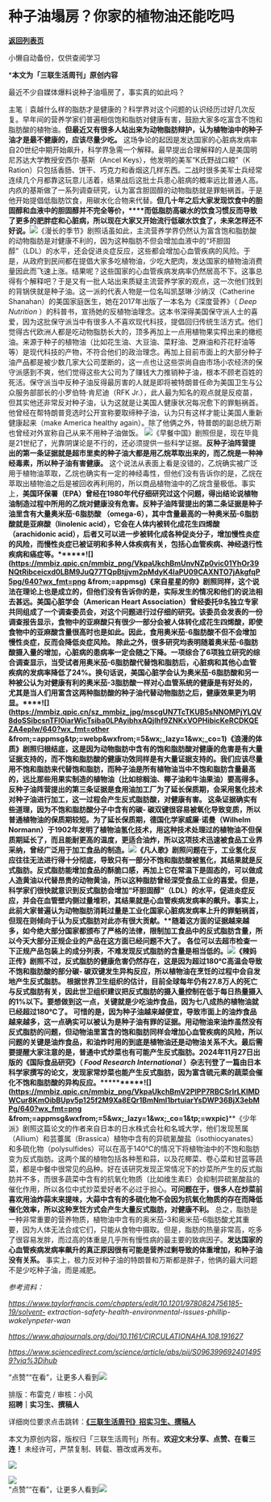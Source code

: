 # 种子油塌房？你家的植物油还能吃吗

[**返回列表页**](/gzh/三联生活周刊)

小懒自动备份，仅供查阅学习

***本文为「三联生活周刊」原创内容**

  
  
最近不少自媒体爆料说种子油塌房了，事实真的如此吗？  
  
主笔｜袁越什么样的脂肪才是健康的？科学界对这个问题的认识经历过好几次反复。早年间的营养学家们普遍相信饱和脂肪对健康有害，鼓励大家多吃富含不饱和脂肪酸的植物油。**但最近又有很多人站出来为动物脂肪辩护，认为植物油中的种子油才是最不健康的，应该尽量少吃。**
这场争论的起因是发达国家的心脏病发病率自20世纪中期开始飙升，科学界急需一个解释。最早提出合理解释的人是美国明尼苏达大学教授安西尔·基斯（Ancel
Keys），他发明的美军“K氏野战口粮”（K
Ration）只包括香肠、饼干、巧克力和香烟这几样东西。二战时很多美军士兵经常连续几个月都靠这玩意儿活着，结果战后这批士兵患心脏病的概率远比普通人高。内疚的基斯做了一系列调查研究，认为富含胆固醇的动物脂肪就是罪魁祸首。于是他开始提倡低脂肪饮食，用碳水化合物来代替。**但几十年之后大家发现饮食中的胆固醇和血液中的胆固醇并不完全等价，****而低脂肪高碳水的饮食习惯反而导致了更多的肥胖症和心脏病，所以现在大家又开始流行低碳水饮食了，未来怎样还不好说。**![](https://mmbiz.qpic.cn/mmbiz_png/VkpaUkchBmUnvNZp0vic01YhOr39NQtRibTYIf8VdWFY7y3D0Z8ETfqzedBpMjPREgxB5nSc0BLUhUD5oy9kSeRQ/640?wx_fmt=png&from;=appmsg)《漫长的季节》剧照话虽如此，主流营养学界仍然认为富含饱和脂肪酸的动物脂肪是对健康不利的，因为这种脂肪不但会增加血液中的“坏胆固醇”（LDL）的水平，还会促进炎症反应，这些都会增加心血管疾病的风险。于是，从政府到民间都在提倡大家多吃植物油，少吃大肥肉，发达国家的植物油消费量因此而飞速上涨。结果呢？这些国家的心血管疾病发病率仍然居高不下。这事总得有个解释吧？于是又有一批人站出来质疑主流营养学家的观点，这一次他们找到的背锅侠就是种子油。这一派的代表人物是一位名叫凯瑟琳·沙纳汉（Catherine
Shanahan）的美国家庭医生，她在2017年出版了一本名为《深度营养》（ _Deep Nutrition_
）的科普书，宣扬她的反植物油理念。这本书深得美国保守派人士的喜爱，因为这批保守派当中有很多人不喜欢现代科技，提倡回归传统生活方式。他们觉得古代欧洲人都是吃动物脂肪长大的，顶多再加上一点用植物果实榨出来的橄榄油。来源于种子的植物油（比如花生油、大豆油、菜籽油、芝麻油和芥花籽油等等）是现代科技的产物，不符合他们的政治理念。再加上目前市面上的大部分种子油产品都是被少数几家大公司垄断的，这一点也让这些崇尚自由市场小农经济的保守派感到不爽，他们觉得这些大公司为了赚钱大力推销种子油，根本不顾老百姓的死活。保守派当中反种子油反得最厉害的人就是即将被特朗普任命为美国卫生与公众服务部部长的小罗伯特·肯尼迪（RFK
Jr.），此人最为知名的观点就是反疫苗，但其实他还非常反对种子油，认为这就是让美国人健康状况每况愈下的罪魁祸首。他曾经在帮特朗普竞选时公开宣称要取缔种子油，认为只有这样才能让美国人重新健康起来（make
America healthy again）。除了他俩之外，特普朗的副总统万斯也曾经对外宣称自己从来不用种子油做饭。
![](https://mmbiz.qpic.cn/mmbiz_png/c2Sib3Mp7pOPMfBlHXW9bLZaxUNmdtQ8oDfyqcKCf0sSD9ibMZMzVdaXtc1n5GaSXqeu3SsO2ohKITJAGhAZ8wyQ/640?wx_fmt=png&tp;=wxpic&wxfrom;=5&wx;_lazy=1&wx;_co=1)《早餐中国》剧照但是，现在毕竟是21世纪了，光靠阴谋论是不行的，还必须提供一些科学证据。**反种子油阵营提出的第一条证据就是超市里卖的种子油大都是用乙烷萃取出来的，而乙烷是一种神经毒素，所以种子油有害健康。**
这个说法从表面上看是没错的，乙烷确实被广泛用于植物油萃取，乙烷也确实有一定的神经毒性，但他们没有告诉你的是，乙烷在萃取出植物油之后是被回收再利用的，所以商品植物油中的乙烷含量极低。事实上，**美国环保署（EPA）曾经在1980年代仔细研究过这个问题，得出结论说植物油制造过程中所用的乙烷对健康没有危害。****反种子油阵营提出的第二条证据是种子油里含有大量奥米茄-6脂肪酸
（omega-6），其中含量最高的一种奥米茄-6脂肪酸就是亚麻酸（linolenic acid），它会在人体内被转化成花生四烯酸（arachidonic
acid），后者又可以进一步被转化成各种促炎分子，增加慢性炎症的风险，而慢性炎症已被证明和多种人体疾病有关，包括心血管疾病、神经退行性疾病和癌症等。**********![](https://mmbiz.qpic.cn/mmbiz_png/VkpaUkchBmUnvNZp0vic01YhOr39NQtRibceicxd0LBM9JuQ77TQpBtjjvm2pMdyK4laPU09CAXNTO7jAkgfqP5pg/640?wx_fmt=png
&from;=appmsg)********《来自星星的你》剧照同样，这个说法在理论上也是成立的，但他们没有告诉你的是，实际发生的情况和他们的说法相去甚远。美国心脏学会（American
Heart
Association）曾经委托9名独立专家共同组成了一个调查委员会，对这个问题进行过仔细的研究。该委员会发表的一份调查报告显示，**食物中的亚麻酸只有很少一部分会被人体转化成花生四烯酸，即使食物中的亚麻酸含量很高时也是如此。因此，食用奥米茄-6脂肪酸不但不会增加慢性炎症，反而会降低炎症风险。**
除此之外，很多研究均表明随着奥米茄-6脂肪酸摄入量的增加，心脏病的患病率一定会随之下降。一项综合了6项独立研究的综合调查显示，当受试者用奥米茄-6脂肪酸代替饱和脂肪后，心脏病和其他心血管疾病的发病率降低了24%。换句话说，**美国心脏学会认为奥米茄-6脂肪酸和另一种被公认为对健康有利的奥米茄-3脂肪酸一样对心血管系统的健康是有好处的，尤其是当人们用富含这两种脂肪酸的种子油代替动物脂肪之后，健康效果更为明显。****![](https://mmbiz.qpic.cn/sz_mmbiz_jpg/mscgUN7TcTKUB5sNNOMPjYLQV8doSSibcsnTFl0iarWicTsiba0LPAyibhxAQjlhf9ZNKxVOPHibicKeRCDKQEZA4epIw/640?wx_fmt=other
&from;=appmsg&tp;=webp&wxfrom;=5&wx;_lazy=1&wx;_co=1)**《浪漫的体质》剧照归根结底，这是因为动物脂肪中含有的饱和脂肪酸对健康的危害是有大量证据支持的，而不饱和脂肪酸的健康功效同样是有大量证据支持的。我们应该尽量用不饱和脂肪来代替饱和脂肪，而种子油是所有植物油当中不饱和脂肪含量最高的，远比那些用果实制造的植物油（比如棕榈油、椰子油和牛油果油）要高得多。**反种子油阵营提出的第三条证据是食用油加工厂为了延长保质期，会采用氢化技术对种子油进行加工，这一过程会产生反式脂肪酸，对健康有害。**
这条证据确实有些道理，因为不饱和脂肪酸分子中含有的碳-
碳双键很容易被氧化导致变质，所以普通植物油的保质期较短。为了延长保质期，德国化学家威廉·诺曼（Wilhelm
Normann）于1902年发明了植物油氢化技术，用这种技术处理过的植物油不但保质期延长了，而且能耐更高的温度，更适合油炸，所以这项技术迅速被食品工业界采纳，曾经广泛用于加工食品的制造。![](https://mmbiz.qpic.cn/sz_mmbiz_jpg/mscgUN7TcTKUB5sNNOMPjYLQV8doSSibcEeqT79psQia0s7gB4sEmhUUCwbCOhZPCUwX5vx5syYzKknVn61Zq7gA/640?wx_fmt=other&from;=appmsg&tp;=webp&wxfrom;=5&wx;_lazy=1&wx;_co=1)《凡人歌》剧照问题在于，工业氢化反应往往无法进行得十分彻底，导致只有一部分不饱和脂肪酸被氢化，其结果就是反式脂肪。反式脂肪能增加食品的酥脆口感，再加上它在常温下是固态的，可以做成人造黄油以代替昂贵的动物黄油，所以这种脂肪曾经深受食品工业的喜爱。但是，科学家们很快就意识到反式脂肪会增加“坏胆固醇”（LDL）的水平，促进炎症反应，并会在血管壁内侧过量堆积，其结果就是心血管疾病发病率的飙升。**事实上，此前大家普遍认为动物脂肪消耗过量是工业化国家心脏病发病率上升的罪魁祸首，但现在则倾向于认为反式脂肪对此亦有很大贡献。****随着这方面的证据越来越多，如今绝大部分国家都颁布了严格的法律，限制加工食品中的反式脂肪含量，所以今天大部分正规企业的产品在这方面已经问题不大了。**
各位可以去超市检查一下正规产品包装上的成分列表，不难发现反式脂肪的含量是相当低的。![](https://mmbiz.qpic.cn/mmbiz_png/VkpaUkchBmUnvNZp0vic01YhOr39NQtRib126ZYNWmLFqT8kcZMBVltab1jwINibd58pLMaNdwia6ueZPpWIkGeexQ/640?wx_fmt=png&from;=appmsg)《辣妈正传》剧照**不过，反式脂肪的健康危害仍然存在，这是因为超过180℃高温会导致不饱和脂肪酸的部分碳-
碳双键发生异构反应，所以植物油在烹饪的过程中会自发地产生反式脂肪。**
根据世界卫生组织的估计，目前全球每年仍有27.8万人的死亡与反式脂肪有关，因此世卫组织建议把反式脂肪的摄入量控制在低于每日热量摄入的1%以下。**要想做到这一点，关键就是少吃油炸食品，因为七八成热的植物油就已经超过180℃了。**
可惜的是，因为种子油越来越便宜，导致市面上的油炸食品越来越多，这一点确实可以被认为是种子油有罪的证据。用动物油来油炸虽然没有反式脂肪的问题，但动物油里富含的饱和脂肪同样会增加心血管疾病的风险，所以问题的关键是油炸食品，和油炸时用的到底是植物油还是动物油关系不大。最后需要提醒大家注意的是，普通中式炒菜也有可能产生反式脂肪。2024年11月27日出版的《国际食品研究》（
_Food Research International_
）杂志刊登了一篇由日本科学家撰写的论文，**发现家常炒菜也能产生反式脂肪，因为富含硫元素的蔬菜会催化不饱和脂肪酸的异构反应。**********![](https://mmbiz.qpic.cn/mmbiz_png/VkpaUkchBmV2PlPP7RBCSrIrLKIMDWCur8KmOibBUpv5p125f2M9Xa8EQr1BmNmI1brtuiarYsDWP36BjX3ebMPg/640?wx_fmt=png
&from;=appmsg&wxfrom;=5&wx;_lazy=1&wx;_co=1&tp;=wxpic)********《少年派》剧照这篇论文的作者来自日本的日水株式会社和名城大学，他们发现葱属（Allium）和芸薹属（Brassica）植物中含有的异硫氰酸盐（isothiocyanates）和多硫化物（polysulfides）可以在高于140℃的情况下将植物油中的不饱和脂肪变为反式脂肪。这两个属的植物包括各种葱和蒜，以及花椰菜、卷心菜和甘蓝等蔬菜，都是中餐中很常见的品种。好在该研究发现正常情况下的炒菜所产生的反式脂肪并不多，而很多蔬菜中含有的抗氧化物质（比如维生素E）会抑制异硫氰酸盐的催化作用，所以各位中式炒菜爱好者不必过于担心。**可问题在于，很多人在炒菜前喜欢用油炸蒜末来提味，大蒜中含有的多硫化物不会因为抗氧化物质的存在而降低催化效率，所以这种烹饪方式会产生大量反式脂肪，对健康不利。**
总之，脂肪是一种非常重要的营养物质，植物油中含有的奥米茄-3和奥米茄-6脂肪酸尤其重要，因为人体无法合成它们，只能从食物中摄取。但是，脂肪的热量非常高，吃多了很容易发胖，而过高的体重是几乎所有慢性病的最主要的致病因子。**发达国家的心血管疾病发病率飙升的真正原因很有可能是营养过剩导致的体重增加，和种子油没有关系。**
事实上，极力反对种子油的特朗普和万斯都是胖子，他俩的最大问题不是少吃种子油，而是减肥。

 _参考资料：_

_https://www.taylorfrancis.com/chapters/edit/10.1201/9780824756185-19/solvent-
extraction-safety-health-environmental-issues-phillip-wakelynpeter-wan_

 _https://www.ahajournals.org/doi/10.1161/CIRCULATIONAHA.108.191627_

_https://www.sciencedirect.com/science/article/abs/pii/S0963996924014959?via%3Dihub_

  

“点赞”“在看”，让更多人看到![](https://mmbiz.qpic.cn/mmbiz_gif/c2Sib3Mp7pON9hkSZwdTibRHNZSMPyiapUCHJwlyoZVBC3SfmPmF0VKjkm3NiaToQloHFJ6icyicqZnqgXp6pSQJt5gg/640?wx_fmt=gif&from;=appmsg&wxfrom;=5&wx;_lazy=1&tp;=wxpic)  
  
  
  
  
  
排版：布雷克 / 审核：小风  
**招聘｜实习生、撰稿人**  

详细岗位要求点击跳转：[**《三联生活周刊》招实习生、撰稿人**](http://mp.weixin.qq.com/s?__biz=MTc5MTU3NTYyMQ==&mid=2651136871&idx=3&sn=f1c0777fe9d31881e5dfca68ebc2937f&chksm=5907324d6e70bb5b3546dfe1c7b31b5fe05664bebbf36356ba9a1a352e0678444cad62875ad4&scene=21#wechat_redirect)

本文为原创内容，版权归「三联生活周刊」所有。**欢迎文末分享、点赞、在看三连！** 未经许可，严禁复制、转载、篡改或再发布。  

![](https://mmbiz.qpic.cn/sz_mmbiz_png/Gg7Qtoh7Aic9ZTmAdCc80b4nD7xicgPt86k1kgpU51hWCHjV92ryhVW35PLCvLhxLw9XDhXjgeDyZhHSx5EbRcfg/640?wx_fmt=other&wxfrom;=5&wx;_lazy=1&wx;_co=1&retryload;=2&tp;=webp)

  
[![](https://mmbiz.qpic.cn/mmbiz_jpg/c2Sib3Mp7pONuwrdetOsWUZLdDE1J39mLibBBe0vPzCKS1topq8p9JgG9O86KDCNS3SZl7Paa1d80gvHIBg9C0cw/640?wx_fmt=jpeg&from;=appmsg&wxfrom;=5&wx;_lazy=1&wx;_co=1&tp;=wxpic)]()  
“点赞”“在看”，让更多人看到![](https://mmbiz.qpic.cn/mmbiz_gif/c2Sib3Mp7pON9hkSZwdTibRHNZSMPyiapUCHJwlyoZVBC3SfmPmF0VKjkm3NiaToQloHFJ6icyicqZnqgXp6pSQJt5gg/640?wx_fmt=gif&from;=appmsg&wxfrom;=5&wx;_lazy=1&tp;=wxpic)


